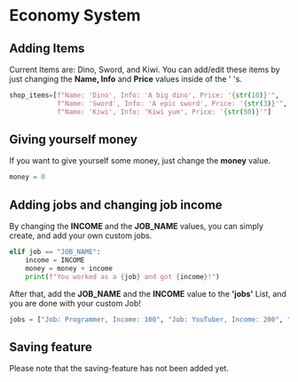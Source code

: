 # Economy System

## Adding Items
Current Items are: Dino, Sword, and Kiwi. You can add/edit these items by just changing the **Name, Info** and **Price** values inside of the ' 's.
```py
shop_items=[f"Name: 'Dino', Info: 'A big dino', Price: '{str(10)}'",
            f"Name: 'Sword', Info: 'A epic sword', Price: '{str(3)}'",
            f"Name: 'Kiwi', Info: 'Kiwi yum', Price: '{str(50)}'"]
```
            
## Giving yourself money
If you want to give yourself some money, just change the **money** value.
```py
money = 0
```

## Adding jobs and changing job income
By changing the **INCOME** and the **JOB_NAME** values, you can simply create, and add your own custom jobs.
```py
elif job == "JOB_NAME":
    income = INCOME
    money = money + income
    print(f"You worked as a {job} and got {income}!")
```
After that, add the **JOB_NAME** and the **INCOME** value to the **'jobs'** List, and you are done with
your custom Job!

```py
jobs = ["Job: Programmer, Income: 100", "Job: YouTuber, Income: 200", "Job: Artist, Income: 300"]
```

## Saving feature
Please note that the saving-feature has not been added yet.

